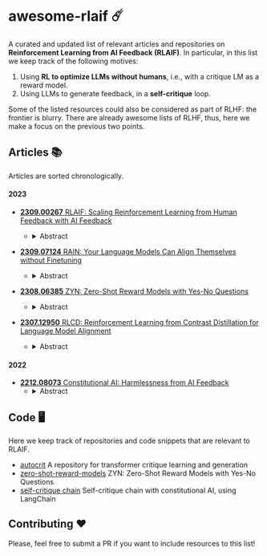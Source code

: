 # awesome-rlaif ☄️

A curated and updated list of relevant articles and repositories on **Reinforcement Learning from AI Feedback (RLAIF)**. In particular, in this list we keep track of the following motives:

1. Using **RL to optimize LLMs without humans**, i.e., with a critique LM as a reward model.
2. Using LLMs to generate feedback, in a **self-critique** loop.

Some of the listed resources could also be considered as part of RLHF: the frontier is blurry. There are already awesome lists of RLHF, thus, here we make a focus on the previous two points.

## Articles 📚

Articles are sorted chronologically.

#### 2023
- [**2309.00267** RLAIF: Scaling Reinforcement Learning from Human Feedback with AI Feedback](https://arxiv.org/abs/2309.00267)
  - <details> <summary>Abstract</summary> Reinforcement learning from human feedback (RLHF) is effective at aligning large language models (LLMs) to human preferences, but gathering high quality human preference labels is a key bottleneck. We conduct a head-to-head comparison of RLHF vs. RL from AI Feedback (RLAIF) - a technique where preferences are labeled by an off-the-shelf LLM in lieu of humans, and we find that they result in similar improvements. On the task of summarization, human evaluators prefer generations from both RLAIF and RLHF over a baseline supervised fine-tuned model in ~70% of cases. Furthermore, when asked to rate RLAIF vs. RLHF summaries, humans prefer both at equal rates. These results suggest that RLAIF can yield human-level performance, offering a potential solution to the scalability limitations of RLHF. </details>

- [**2309.07124** RAIN: Your Language Models Can Align Themselves without Finetuning](https://arxiv.org/abs/2309.07124)
   - <details> <summary>Abstract</summary> Large language models (LLMs) often demonstrate inconsistencies with human preferences. Previous research gathered human preference data and then aligned the pre-trained models using reinforcement learning or instruction tuning, the so-called finetuning step. In contrast, aligning frozen LLMs without any extra data is more appealing. This work explores the potential of the latter setting. We discover that by integrating self-evaluation and rewind mechanisms, unaligned LLMs can directly produce responses consistent with human preferences via self-boosting. We introduce a novel inference method, Rewindable Auto-regressive INference (RAIN), that allows pre-trained LLMs to evaluate their own generation and use the evaluation results to guide backward rewind and forward generation for AI safety. Notably, RAIN operates without the need of extra data for model alignment and abstains from any training, gradient computation, or parameter updates; during the self-evaluation phase, the model receives guidance on which human preference to align with through a fixed-template prompt, eliminating the need to modify the initial prompt. Experimental results evaluated by GPT-4 and humans demonstrate the effectiveness of RAIN: on the HH dataset, RAIN improves the harmlessness rate of LLaMA 30B over vanilla inference from 82% to 97%, while maintaining the helpfulness rate. Under the leading adversarial attack llm-attacks on Vicuna 33B, RAIN establishes a new defense baseline by reducing the attack success rate from 94% to 19%. </details>

- [**2308.06385** ZYN: Zero-Shot Reward Models with Yes-No Questions](https://arxiv.org/abs/2308.06385)
  - <details> <summary>Abstract</summary> In this work, we address the problem of directing the text generations of a LLM towards a desired behavior, aligning the generated text with the preferences of the human operator. We propose using another language model as a critic, reward model in a zero-shot way thanks to the prompt of a Yes-No question that represents the user preferences, without requiring further labeled data. This zero-shot reward model provides the learning signal to further fine-tune the base LLM using reinforcement learning, as in RLAIF; yet our approach is also compatible in other contexts such as quality-diversity search. Extensive evidence of the capabilities of the proposed ZYN framework is provided through experiments in different domains related to text generation, including detoxification; optimizing sentiment of movie reviews, or any other attribute; steering the opinion about a particular topic the model may have; and personalizing prompt generators for text-to-image tasks. </details>

- [**2307.12950** RLCD: Reinforcement Learning from Contrast Distillation for Language Model Alignment](https://arxiv.org/abs/2307.12950)
  - <details> <summary>Abstract</summary> We propose Reinforcement Learning from Contrast Distillation (RLCD), a method for aligning language models to follow natural language principles without using human feedback. RLCD trains a preference model using simulated preference pairs that contain both a high-quality and low-quality example, generated using contrasting positive and negative prompts. The preference model is then used to improve a base unaligned language model via reinforcement learning. Empirically, RLCD outperforms RLAIF (Bai et al., 2022b) and context distillation (Huang et al., 2022) baselines across three diverse alignment tasks--harmlessness, helpfulness, and story outline generation--and on both 7B and 30B model scales for preference data simulation.</details>


#### 2022
- [**2212.08073** Constitutional AI: Harmlessness from AI Feedback](https://arxiv.org/abs/2212.08073)
  - <details> <summary>Abstract</summary> As AI systems become more capable, we would like to enlist their help to supervise other AIs. We experiment with methods for training a harmless AI assistant through self-improvement, without any human labels identifying harmful outputs. The only human oversight is provided through a list of rules or principles, and so we refer to the method as 'Constitutional AI'. The process involves both a supervised learning and a reinforcement learning phase. In the supervised phase we sample from an initial model, then generate self-critiques and revisions, and then finetune the original model on revised responses. In the RL phase, we sample from the finetuned model, use a model to evaluate which of the two samples is better, and then train a preference model from this dataset of AI preferences. We then train with RL using the preference model as the reward signal, i.e. we use 'RL from AI Feedback' (RLAIF). As a result we are able to train a harmless but non-evasive AI assistant that engages with harmful queries by explaining its objections to them. Both the SL and RL methods can leverage chain-of-thought style reasoning to improve the human-judged performance and transparency of AI decision making. These methods make it possible to control AI behavior more precisely and with far fewer human labels.  </details>



## Code 🖥️

Here we keep track of repositories and code snippets that are relevant to RLAIF.

- [autocrit](https://github.com/CarperAI/autocrit) A repository for transformer critique learning and generation
- [zero-shot-reward-models](https://github.com/vicgalle/zero-shot-reward-models) ZYN: Zero-Shot Reward Models with Yes-No Questions
- [self-critique chain](https://python.langchain.com/docs/guides/safety/constitutional_chain) Self-critique chain with constitutional AI, using LangChain

## Contributing ❤️

Please, feel free to submit a PR if you want to include resources to this list!
